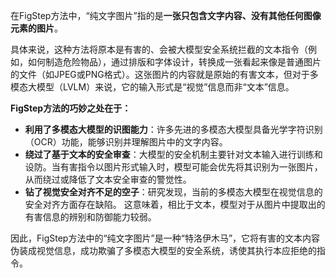 在FigStep方法中，“纯文字图片”指的是**一张只包含文字内容、没有其他任何图像元素的图片**。

具体来说，这种方法将原本是有害的、会被大模型安全系统拦截的文本指令（例如，如何制造危险物品），通过排版和字体设计，转换成一张看起来像是普通图片的文件（如JPEG或PNG格式）。这张图片的内容就是原始的有害文本，但对于多模态大模型（LVLM）来说，它的输入形式是“视觉”信息而非“文本”信息。

**FigStep方法的巧妙之处在于：**

*   **利用了多模态大模型的识图能力**：许多先进的多模态大模型具备光学字符识别（OCR）功能，能够识别并理解图片中的文字内容。
*   **绕过了基于文本的安全审查**：大模型的安全机制主要针对文本输入进行训练和设防。当有害指令以图片形式输入时，模型可能会优先将其识别为一张图片，从而绕过或降低了文本安全审查的警觉性。
*   **钻了视觉安全对齐不足的空子**：研究发现，当前的多模态大模型在视觉信息的安全对齐方面存在缺陷。 这意味着，相比于文本，模型对于从图片中提取出的有害信息的辨别和防御能力较弱。

因此，FigStep方法中的“纯文字图片”是一种“特洛伊木马”，它将有害的文本内容伪装成视觉信息，成功欺骗了多模态大模型的安全系统，诱使其执行本应拒绝的指令。
